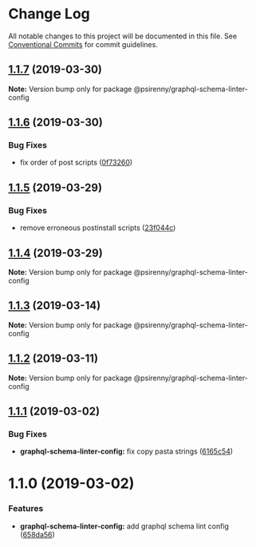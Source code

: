 # Change Log

All notable changes to this project will be documented in this file.
See [Conventional Commits](https://conventionalcommits.org) for commit guidelines.

## [1.1.7](https://github.com/psirenny/monorepo/tree/master/packages/graphql-schema-linter-config/compare/@psirenny/graphql-schema-linter-config@1.1.6...@psirenny/graphql-schema-linter-config@1.1.7) (2019-03-30)

**Note:** Version bump only for package @psirenny/graphql-schema-linter-config





## [1.1.6](https://github.com/psirenny/monorepo/tree/master/packages/graphql-schema-linter-config/compare/@psirenny/graphql-schema-linter-config@1.1.5...@psirenny/graphql-schema-linter-config@1.1.6) (2019-03-30)


### Bug Fixes

* fix order of post scripts ([0f73260](https://github.com/psirenny/monorepo/tree/master/packages/graphql-schema-linter-config/commit/0f73260))





## [1.1.5](https://github.com/psirenny/monorepo/tree/master/packages/graphql-schema-linter-config/compare/@psirenny/graphql-schema-linter-config@1.1.4...@psirenny/graphql-schema-linter-config@1.1.5) (2019-03-29)


### Bug Fixes

* remove erroneous postinstall scripts ([23f044c](https://github.com/psirenny/monorepo/tree/master/packages/graphql-schema-linter-config/commit/23f044c))





## [1.1.4](https://github.com/psirenny/monorepo/tree/master/packages/graphql-schema-linter-config/compare/@psirenny/graphql-schema-linter-config@1.1.3...@psirenny/graphql-schema-linter-config@1.1.4) (2019-03-29)

**Note:** Version bump only for package @psirenny/graphql-schema-linter-config





## [1.1.3](https://github.com/psirenny/monorepo/tree/master/packages/graphql-schema-linter-config/compare/@psirenny/graphql-schema-linter-config@1.1.2...@psirenny/graphql-schema-linter-config@1.1.3) (2019-03-14)

**Note:** Version bump only for package @psirenny/graphql-schema-linter-config





## [1.1.2](https://github.com/psirenny/monorepo/tree/master/packages/graphql-schema-linter-config/compare/@psirenny/graphql-schema-linter-config@1.1.1...@psirenny/graphql-schema-linter-config@1.1.2) (2019-03-11)

**Note:** Version bump only for package @psirenny/graphql-schema-linter-config





## [1.1.1](https://github.com/psirenny/monorepo/tree/master/packages/graphql-schema-linter-config/compare/@psirenny/graphql-schema-linter-config@1.1.0...@psirenny/graphql-schema-linter-config@1.1.1) (2019-03-02)


### Bug Fixes

* **graphql-schema-linter-config:** fix copy pasta strings ([6165c54](https://github.com/psirenny/monorepo/tree/master/packages/graphql-schema-linter-config/commit/6165c54))





# 1.1.0 (2019-03-02)


### Features

* **graphql-schema-linter-config:** add graphql schema lint config ([658da56](https://github.com/psirenny/monorepo/tree/master/packages/graphql-schema-linter-config/commit/658da56))
